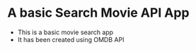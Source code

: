 # A basic Search Movie API App

* This is a basic movie search app
* It has been created using OMDB API
